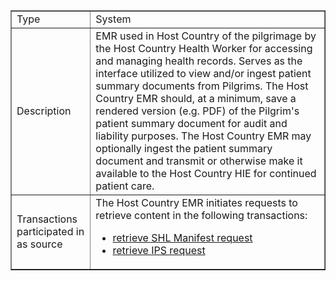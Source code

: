 <table border="1" class="dataframe table table-striped table-bordered">
  <tbody>
    <tr>
      <td>Type</td>
      <td>System</td>
    </tr>
    <tr>
      <td>Description</td>
      <td>EMR used in Host Country of the pilgrimage by the Host Country Health Worker for accessing and managing health records. Serves as the interface utilized to view and/or ingest patient summary documents from Pilgrims. The Host Country EMR should, at a minimum, save a rendered version (e.g. PDF) of the Pilgrim's patient summary document for audit and liability purposes. The Host Country EMR may optionally ingest the patient summary document and transmit or otherwise make it available to the Host Country HIE for continued patient care.</td>
    </tr>
    <tr>
      <td>Transactions participated in as source</td>
      <td>The Host Country EMR initiates requests to retrieve content in the following transactions:
      <ul>
        <li><a href="">retrieve SHL Manifest request</a></li>
        <li><a href="">retrieve IPS request</a></li>
      </ul>
    </tr>
  </tbody>
</table>

